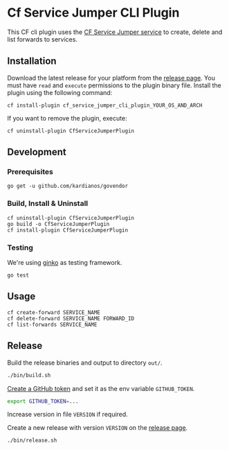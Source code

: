 # Cf Service Jumper CLI Plugin

This CF cli plugin uses the [CF Service Jumper service](https://github.com/anynines/cf_service_jumper)
to create, delete and list forwards to services.

## Installation

Download the latest release for your platform from the [release page](https://github.com/anynines/cf_service_jumper_cli_plugin/releases).
You must have `read` and `execute` permissions to the plugin binary file.
Install the plugin using the following command:
```
cf install-plugin cf_service_jumper_cli_plugin_YOUR_OS_AND_ARCH
```

If you want to remove the plugin, execute:
```
cf uninstall-plugin CfServiceJumperPlugin
```

## Development

### Prerequisites

```shell
go get -u github.com/kardianos/govendor
```

### Build, Install & Uninstall

```shell
cf uninstall-plugin CfServiceJumperPlugin  
go build -o CfServiceJumperPlugin
cf install-plugin CfServiceJumperPlugin  
```

### Testing

We're using [ginko](https://github.com/onsi/ginkgo) as testing framework.
 ```shell
go test
```

## Usage
```shell
cf create-forward SERVICE_NAME
cf delete-forward SERVICE_NAME FORWARD_ID
cf list-forwards SERVICE_NAME
```

## Release

Build the release binaries and output to directory `out/`.

```sh
./bin/build.sh
```

[Create a GitHub token](https://help.github.com/articles/creating-an-access-token-for-command-line-use)
and set it as the env variable `GITHUB_TOKEN`.

```sh
export GITHUB_TOKEN=...
```

Increase version in file `VERSION` if required.

Create a new release with version `VERSION` on the [release page](https://github.com/anynines/cf_service_jumper_cli_plugin/releases).

```sh
./bin/release.sh
```

